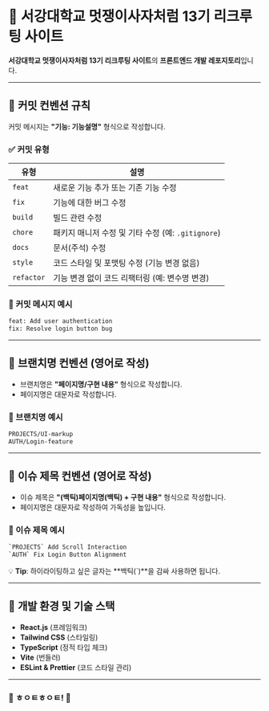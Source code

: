# 🦁 서강대학교 멋쟁이사자처럼 13기 리크루팅 사이트

**서강대학교 멋쟁이사자처럼 13기 리크루팅 사이트**의 **프론트엔드 개발 레포지토리**입니다.

---

## 📌 커밋 컨벤션 규칙

커밋 메시지는 **"기능: 기능설명"** 형식으로 작성합니다.

### ✅ 커밋 유형
| 유형 | 설명 |
|------|---------------------------------------------|
| `feat` | 새로운 기능 추가 또는 기존 기능 수정 |
| `fix` | 기능에 대한 버그 수정 |
| `build` | 빌드 관련 수정 |
| `chore` | 패키지 매니저 수정 및 기타 수정 (예: `.gitignore`) |
| `docs` | 문서(주석) 수정 |
| `style` | 코드 스타일 및 포맷팅 수정 (기능 변경 없음) |
| `refactor` | 기능 변경 없이 코드 리팩터링 (예: 변수명 변경) |

### 📝 커밋 메시지 예시
```bash
feat: Add user authentication
fix: Resolve login button bug
```

---

## 🌱 브랜치명 컨벤션 (영어로 작성)

- 브랜치명은 **"페이지명/구현 내용"** 형식으로 작성합니다.
- 페이지명은 대문자로 작성합니다.

### 📌 브랜치명 예시
```bash
PROJECTS/UI-markup
AUTH/Login-feature
```

---

## 📝 이슈 제목 컨벤션 (영어로 작성)

- 이슈 제목은 **"(백틱)페이지명(백틱) + 구현 내용"** 형식으로 작성합니다.
- 페이지명은 대문자로 작성하여 가독성을 높입니다.

### 📌 이슈 제목 예시
```bash
`PROJECTS` Add Scroll Interaction
`AUTH` Fix Login Button Alignment
```

💡 **Tip**: 하이라이팅하고 싶은 글자는 **백틱(`)**을 감싸 사용하면 됩니다.

---

## 🚀 개발 환경 및 기술 스택
- **React.js** (프레임워크)
- **Tailwind CSS** (스타일링)
- **TypeScript** (정적 타입 체크)
- **Vite** (번들러)
- **ESLint & Prettier** (코드 스타일 관리)

---

### 🎯 ㅎㅇㅌㅎㅇㅌ! 🦁

